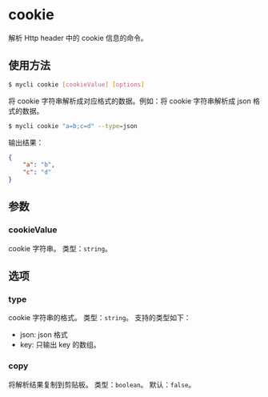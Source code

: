 # cookie

解析 Http header 中的 cookie 信息的命令。

## 使用方法

```bash
$ mycli cookie [cookieValue] [options]
```

将 cookie 字符串解析成对应格式的数据。例如：将 cookie 字符串解析成 json 格式的数据。

```bash
$ mycli cookie "a=b;c=d" --type=json
```

输出结果：

```json
{
    "a": "b",
    "c": "d"
}
```

## 参数

### cookieValue

cookie 字符串。
类型：`string`。

## 选项

### type

cookie 字符串的格式。
类型：`string`。
支持的类型如下：

-   json: json 格式
-   key: 只输出 key 的数组。

### copy

将解析结果复制到剪贴板。
类型：`boolean`。
默认：`false`。

